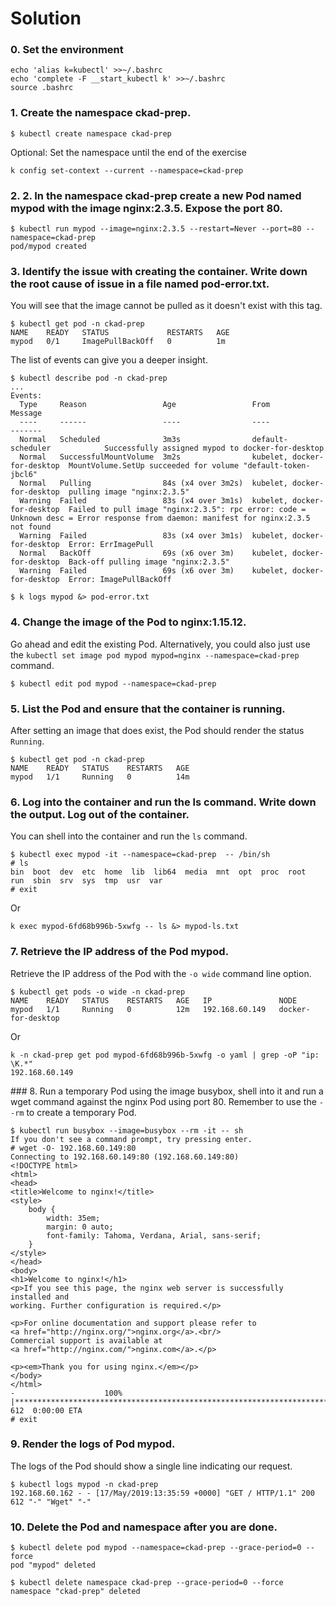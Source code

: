 # Solution

### 0. Set the environment
```shell
echo 'alias k=kubectl' >>~/.bashrc
echo 'complete -F __start_kubectl k' >>~/.bashrc
source .bashrc
```

### 1. Create the namespace ckad-prep.
```shell
$ kubectl create namespace ckad-prep
```

Optional: Set the namespace until the end of the exercise
```shell
k config set-context --current --namespace=ckad-prep
```
### 2. 2. In the namespace ckad-prep create a new Pod named mypod with the image nginx:2.3.5. Expose the port 80.

```shell
$ kubectl run mypod --image=nginx:2.3.5 --restart=Never --port=80 --namespace=ckad-prep
pod/mypod created
```
### 3. Identify the issue with creating the container. Write down the root cause of issue in a file named pod-error.txt.
You will see that the image cannot be pulled as it doesn't exist with this tag.

```shell
$ kubectl get pod -n ckad-prep
NAME    READY   STATUS             RESTARTS   AGE
mypod   0/1     ImagePullBackOff   0          1m
```

The list of events can give you a deeper insight.
```shell
$ kubectl describe pod -n ckad-prep
...
Events:
  Type     Reason                 Age                 From                         Message
  ----     ------                 ----                ----                         -------
  Normal   Scheduled              3m3s                default-scheduler            Successfully assigned mypod to docker-for-desktop
  Normal   SuccessfulMountVolume  3m2s                kubelet, docker-for-desktop  MountVolume.SetUp succeeded for volume "default-token-jbcl6"
  Normal   Pulling                84s (x4 over 3m2s)  kubelet, docker-for-desktop  pulling image "nginx:2.3.5"
  Warning  Failed                 83s (x4 over 3m1s)  kubelet, docker-for-desktop  Failed to pull image "nginx:2.3.5": rpc error: code = Unknown desc = Error response from daemon: manifest for nginx:2.3.5 not found
  Warning  Failed                 83s (x4 over 3m1s)  kubelet, docker-for-desktop  Error: ErrImagePull
  Normal   BackOff                69s (x6 over 3m)    kubelet, docker-for-desktop  Back-off pulling image "nginx:2.3.5"
  Warning  Failed                 69s (x6 over 3m)    kubelet, docker-for-desktop  Error: ImagePullBackOff
```

```shell
$ k logs mypod &> pod-error.txt
```

### 4. Change the image of the Pod to nginx:1.15.12.
Go ahead and edit the existing Pod. Alternatively, you could also just use the `kubectl set image pod mypod mypod=nginx --namespace=ckad-prep` command.

```shell
$ kubectl edit pod mypod --namespace=ckad-prep
```

### 5. List the Pod and ensure that the container is running.
After setting an image that does exist, the Pod should render the status `Running`.

```shell
$ kubectl get pod -n ckad-prep
NAME    READY   STATUS    RESTARTS   AGE
mypod   1/1     Running   0          14m
```

### 6. Log into the container and run the ls command. Write down the output. Log out of the container.
You can shell into the container and run the `ls` command.

```shell
$ kubectl exec mypod -it --namespace=ckad-prep  -- /bin/sh
# ls
bin  boot  dev	etc  home  lib	lib64  media  mnt  opt	proc  root  run  sbin  srv  sys  tmp  usr  var
# exit
```
Or
```shell
k exec mypod-6fd68b996b-5xwfg -- ls &> mypod-ls.txt
```
### 7. Retrieve the IP address of the Pod mypod.
Retrieve the IP address of the Pod with the `-o wide` command line option.

```shell
$ kubectl get pods -o wide -n ckad-prep
NAME    READY   STATUS    RESTARTS   AGE   IP               NODE
mypod   1/1     Running   0          12m   192.168.60.149   docker-for-desktop
```
Or
```shell
k -n ckad-prep get pod mypod-6fd68b996b-5xwfg -o yaml | grep -oP "ip: \K.*"
192.168.60.149
```

### 8. Run a temporary Pod using the image busybox, shell into it and run a wget command against the nginx Pod using port 80.
Remember to use the `--rm` to create a temporary Pod.

```shell
$ kubectl run busybox --image=busybox --rm -it -- sh
If you don't see a command prompt, try pressing enter.
# wget -O- 192.168.60.149:80
Connecting to 192.168.60.149:80 (192.168.60.149:80)
<!DOCTYPE html>
<html>
<head>
<title>Welcome to nginx!</title>
<style>
    body {
        width: 35em;
        margin: 0 auto;
        font-family: Tahoma, Verdana, Arial, sans-serif;
    }
</style>
</head>
<body>
<h1>Welcome to nginx!</h1>
<p>If you see this page, the nginx web server is successfully installed and
working. Further configuration is required.</p>

<p>For online documentation and support please refer to
<a href="http://nginx.org/">nginx.org</a>.<br/>
Commercial support is available at
<a href="http://nginx.com/">nginx.com</a>.</p>

<p><em>Thank you for using nginx.</em></p>
</body>
</html>
-                    100% |**********************************************************************|   612  0:00:00 ETA
# exit
```

### 9. Render the logs of Pod mypod.
The logs of the Pod should show a single line indicating our request.

```shell
$ kubectl logs mypod -n ckad-prep
192.168.60.162 - - [17/May/2019:13:35:59 +0000] "GET / HTTP/1.1" 200 612 "-" "Wget" "-"
```

### 10. Delete the Pod and namespace after you are done.

```shell
$ kubectl delete pod mypod --namespace=ckad-prep --grace-period=0 --force
pod "mypod" deleted

$ kubectl delete namespace ckad-prep --grace-period=0 --force 
namespace "ckad-prep" deleted
```